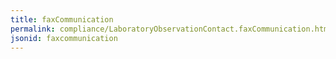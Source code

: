```yaml
---
title: faxCommunication
permalink: compliance/LaboratoryObservationContact.faxCommunication.html
jsonid: faxcommunication
---
```

